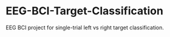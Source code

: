 # EEG-BCI-Target-Classification
EEG BCI project for single-trial left vs right target classification.
